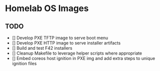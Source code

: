 <!--
SPDX-FileCopyrightText: 2025 NONE

SPDX-License-Identifier: Unlicense
-->

# Homelab OS Images

## TODO

- [] Develop PXE TFTP image to serve boot menu
- [] Develop PXE HTTP image to serve installer artifacts
- [] Build and test F42 installers
- [] Cleanup Makefile to leverage helper scripts where appropriate
- [] Embed coreos host ignition in PXE img and add extra steps to unique ignition files